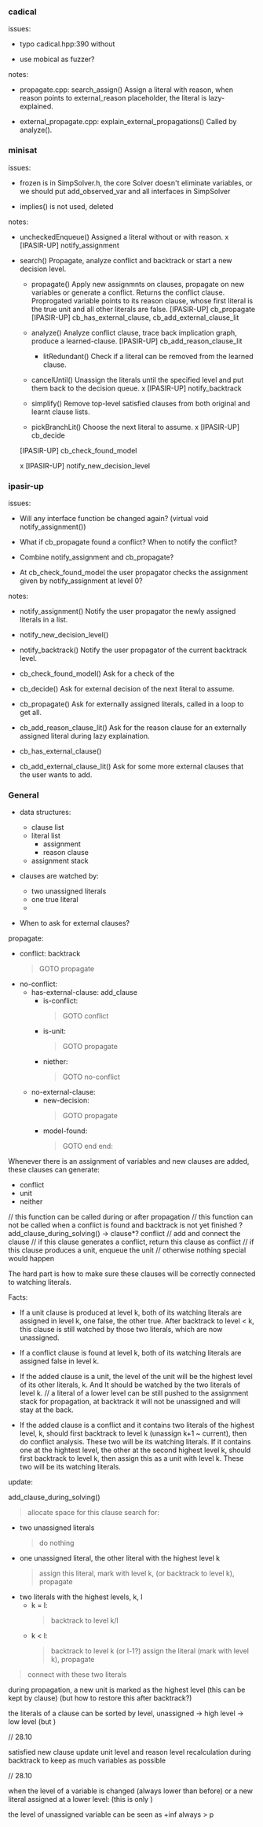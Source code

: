 ### cadical

issues:
- typo cadical.hpp:390 without

- use mobical as fuzzer?


notes:
- propagate.cpp: search_assign()
  Assign a literal with reason, when reason points to external_reason placeholder, the literal is lazy-explained.

- external_propagate.cpp: explain_external_propagations()
  Called by analyze().


### minisat

issues:
- frozen is in SimpSolver.h, the core Solver doesn't eliminate variables, or we should put add_observed_var and all interfaces in SimpSolver

- implies() is not used, deleted


notes:
- uncheckedEnqueue()
  Assigned a literal without or with reason.
  x [IPASIR-UP] notify_assignment

- search()
  Propagate, analyze conflict and backtrack or start a new decision level.

  - propagate()
    Apply new assignmnts on clauses, propagate on new variables or generate a conflict. Returns the conflict clause.
    Proprogated variable points to its reason clause, whose first literal is the true unit and all other literals are false.
    [IPASIR-UP] cb_propagate
    [IPASIR-UP] cb_has_external_clause, cb_add_external_clause_lit

  - analyze()
    Analyze conflict clause, trace back implication graph, produce a learned-clause.
    [IPASIR-UP] cb_add_reason_clause_lit

    - litRedundant()
      Check if a literal can be removed from the learned clause.

  - cancelUntil()
    Unassign the literals until the specified level and put them back to the decision queue.
    x [IPASIR-UP] notify_backtrack

  - simplify()
    Remove top-level satisfied clauses from both original and learnt clause lists.

  - pickBranchLit()
    Choose the next literal to assume.
    x [IPASIR-UP] cb_decide

  [IPASIR-UP] cb_check_found_model

  x [IPASIR-UP] notify_new_decision_level


### ipasir-up

issues:
- Will any interface function be changed again? (virtual void notify_assignment())

- What if cb_propagate found a conflict? When to notify the conflict?

- Combine notify_assignment and cb_propagate?

- At cb_check_found_model the user propagator checks the assignment given by notify_assignment at level 0?

notes:
- notify_assignment()
  Notify the user propagator the newly assigned literals in a list.

- notify_new_decision_level()

- notify_backtrack()
  Notify the user propagator of the current backtrack level.

- cb_check_found_model()
  Ask for a check of the 

- cb_decide()
  Ask for external decision of the next literal to assume.

- cb_propagate()
  Ask for externally assigned literals, called in a loop to get all.

- cb_add_reason_clause_lit()
  Ask for the reason clause for an externally assigned literal during lazy explaination.

- cb_has_external_clause()
- cb_add_external_clause_lit()
  Ask for some more external clauses that the user wants to add.


### General

- data structures:
  - clause list
  - literal list
    - assignment
    - reason clause
  - assignment stack

- clauses are watched by:
  - two unassigned literals
  - one true literal
  - 


- When to ask for external clauses?

propagate:
- conflict: backtrack
    > GOTO propagate
- no-conflict:
    - has-external-clause: add_clause
      - is-conflict:
        > GOTO conflict
      - is-unit:
        > GOTO propagate
      - niether:
        > GOTO no-conflict
    - no-external-clause:
      - new-decision:
        > GOTO propagate
      - model-found:
        > GOTO end
end:


Whenever there is an assignment of variables and new clauses are added, these clauses can generate:
- conflict
- unit
- neither

// this function can be called during or after propagation
// this function can not be called when a conflict is found and backtrack is not yet finished ?
add_clause_during_solving() -> clause*? conflict
// add and connect the clause
// if this clause generates a conflict, return this clause as conflict
// if this clause produces a unit, enqueue the unit
// otherwise nothing special would happen

The hard part is how to make sure these clauses will be correctly connected to watching literals.


Facts:
- If a unit clause is produced at level k, both of its watching literals are assigned in level k, one false, the other true. After backtrack to level < k, this clause is still watched by those two literals, which are now unassigned.
- If a conflict clause is found at level k, both of its watching literals are assigned false in level k.


- If the added clause is a unit, the level of the unit will be the highest level of its other literals, k. And It should be watched by the two literals of level k.
// a literal of a lower level can be still pushed to the assignment stack for propagation, at backtrack it will not be unassigned and will stay at the back.

- If the added clause is a conflict and it contains two literals of the highest level, k, should first backtrack to level k (unassign k+1 ~ current), then do conflict analysis. These two will be its watching literals.
  If it contains one at the hightest level, the other at the second highest level k, should first backtrack to level k, then assign this as a unit with level k. These two will be its watching literals.


update:

add_clause_during_solving()
> allocate space for this clause
> search for:
  - two unassigned literals
    > do nothing
  - one unassigned literal, the other literal with the highest level k
    > assign this literal, mark with level k, (or backtrack to level k), propagate
  - two literals with the highest levels, k, l
    - k = l:
      > backtrack to level k/l
    - k < l:
      > backtrack to level k (or l-1?)
      > assign the literal (mark with level k), propagate
> connect with these two literals



during propagation, a new unit is marked as the highest level (this can be kept by clause) (but how to restore this after backtrack?)

the literals of a clause can be sorted by level, unassigned -> high level -> low level (but )


// 28.10

satisfied new clause update unit level and reason
level recalculation during backtrack to keep as much variables as possible


// 28.10

when the level of a variable is changed (always lower than before) or a new literal assigned at a lower level:
(this is only )


the level of unassigned variable can be seen as +inf always > p
